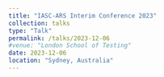 ```yaml
---
title: "IASC-ARS Interim Conference 2023"
collection: talks
type: "Talk"
permalink: /talks/2023-12-06
#venue: "London School of Testing"
date: 2023-12-06
location: "Sydney, Australia"
---
```


<!---This is a description of your talk, which is a markdown files that can be all markdown-ified like any other post. Yay markdown!--->
